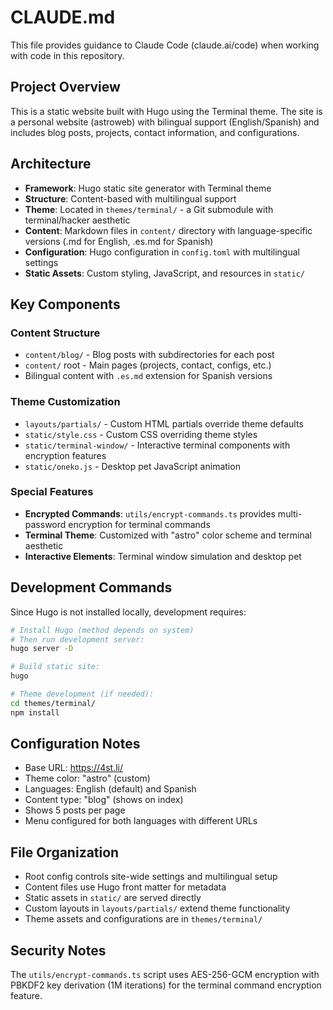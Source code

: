 # CLAUDE.md

This file provides guidance to Claude Code (claude.ai/code) when working with code in this repository.

## Project Overview

This is a static website built with Hugo using the Terminal theme. The site is a personal website (astroweb) with bilingual support (English/Spanish) and includes blog posts, projects, contact information, and configurations.

## Architecture

- **Framework**: Hugo static site generator with Terminal theme
- **Structure**: Content-based with multilingual support
- **Theme**: Located in `themes/terminal/` - a Git submodule with terminal/hacker aesthetic
- **Content**: Markdown files in `content/` directory with language-specific versions (.md for English, .es.md for Spanish)
- **Configuration**: Hugo configuration in `config.toml` with multilingual settings
- **Static Assets**: Custom styling, JavaScript, and resources in `static/`

## Key Components

### Content Structure

- `content/blog/` - Blog posts with subdirectories for each post
- `content/` root - Main pages (projects, contact, configs, etc.)
- Bilingual content with `.es.md` extension for Spanish versions

### Theme Customization

- `layouts/partials/` - Custom HTML partials override theme defaults
- `static/style.css` - Custom CSS overriding theme styles
- `static/terminal-window/` - Interactive terminal components with encryption features
- `static/oneko.js` - Desktop pet JavaScript animation

### Special Features

- **Encrypted Commands**: `utils/encrypt-commands.ts` provides multi-password encryption for terminal commands
- **Terminal Theme**: Customized with "astro" color scheme and terminal aesthetic
- **Interactive Elements**: Terminal window simulation and desktop pet

## Development Commands

Since Hugo is not installed locally, development requires:

```bash
# Install Hugo (method depends on system)
# Then run development server:
hugo server -D

# Build static site:
hugo

# Theme development (if needed):
cd themes/terminal/
npm install
```

## Configuration Notes

- Base URL: https://4st.li/
- Theme color: "astro" (custom)
- Languages: English (default) and Spanish
- Content type: "blog" (shows on index)
- Shows 5 posts per page
- Menu configured for both languages with different URLs

## File Organization

- Root config controls site-wide settings and multilingual setup
- Content files use Hugo front matter for metadata
- Static assets in `static/` are served directly
- Custom layouts in `layouts/partials/` extend theme functionality
- Theme assets and configurations are in `themes/terminal/`

## Security Notes

The `utils/encrypt-commands.ts` script uses AES-256-GCM encryption with PBKDF2 key derivation (1M iterations) for the terminal command encryption feature.
